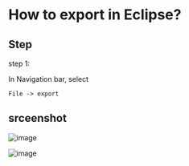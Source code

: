 # How to export in Eclipse?
## Step
step 1:

In Navigation bar, select

    File -> export
  
## srceenshot
![image](https://github.com/40843245/IDE/assets/75050655/93adb780-c6ba-4991-829c-aa2d16cbe210)

![image](https://github.com/40843245/IDE/assets/75050655/14ba8247-e533-451b-8998-a99ce6342e30)

